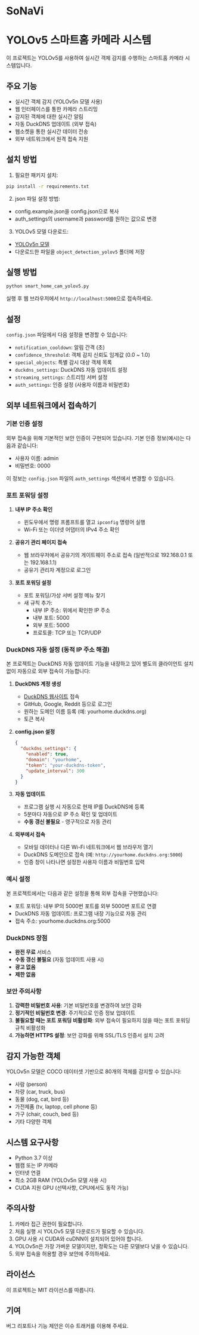 # SoNaVi
# YOLOv5 스마트홈 카메라 시스템

이 프로젝트는 YOLOv5를 사용하여 실시간 객체 감지를 수행하는 스마트홈 카메라 시스템입니다.

## 주요 기능

- 실시간 객체 감지 (YOLOv5n 모델 사용)
- 웹 인터페이스를 통한 카메라 스트리밍
- 감지된 객체에 대한 실시간 알림
- 자동 DuckDNS 업데이트 (외부 접속)
- 웹소켓을 통한 실시간 데이터 전송
- 외부 네트워크에서 원격 접속 지원

## 설치 방법

1. 필요한 패키지 설치:
```bash
pip install -r requirements.txt
```

2. json 파일 설정 방법:
- config.example.json을 config.json으로 복사
- auth_settings의 username과 password를 원하는 값으로 변경

3. YOLOv5 모델 다운로드:
- [YOLOv5n 모델](https://github.com/ultralytics/yolov5/releases/download/v6.1/yolov5n.pt)
- 다운로드한 파일을 `object_detection_yolov5` 폴더에 저장

## 실행 방법

```bash
python smart_home_cam_yolov5.py
```

실행 후 웹 브라우저에서 `http://localhost:5000`으로 접속하세요.

## 설정

`config.json` 파일에서 다음 설정을 변경할 수 있습니다:

- `notification_cooldown`: 알림 간격 (초)
- `confidence_threshold`: 객체 감지 신뢰도 임계값 (0.0 ~ 1.0)
- `special_objects`: 특별 감시 대상 객체 목록
- `duckdns_settings`: DuckDNS 자동 업데이트 설정
- `streaming_settings`: 스트리밍 서버 설정
- `auth_settings`: 인증 설정 (사용자 이름과 비밀번호)

## 외부 네트워크에서 접속하기

### 기본 인증 설정

외부 접속을 위해 기본적인 보안 인증이 구현되어 있습니다. 기본 인증 정보(예시)는 다음과 같습니다:
- 사용자 이름: admin
- 비밀번호: 0000

이 정보는 `config.json` 파일의 `auth_settings` 섹션에서 변경할 수 있습니다.

### 포트 포워딩 설정

1. **내부 IP 주소 확인**
   - 윈도우에서 명령 프롬프트를 열고 `ipconfig` 명령어 실행
   - Wi-Fi 또는 이더넷 어댑터의 IPv4 주소 확인

2. **공유기 관리 페이지 접속**
   - 웹 브라우저에서 공유기의 게이트웨이 주소로 접속 (일반적으로 192.168.0.1 또는 192.168.1.1)
   - 공유기 관리자 계정으로 로그인

3. **포트 포워딩 설정**
   - 포트 포워딩/가상 서버 설정 메뉴 찾기
   - 새 규칙 추가:
     - 내부 IP 주소: 위에서 확인한 IP 주소
     - 내부 포트: 5000
     - 외부 포트: 5000
     - 프로토콜: TCP 또는 TCP/UDP

### DuckDNS 자동 설정 (동적 IP 주소 해결)

본 프로젝트는 DuckDNS 자동 업데이트 기능을 내장하고 있어 별도의 클라이언트 설치 없이 자동으로 외부 접속이 가능합니다:

1. **DuckDNS 계정 생성**
   - [DuckDNS 웹사이트](https://www.duckdns.org/) 접속
   - GitHub, Google, Reddit 등으로 로그인
   - 원하는 도메인 이름 등록 (예: yourhome.duckdns.org)
   - 토큰 복사

2. **config.json 설정**
   ```json
   {
     "duckdns_settings": {
       "enabled": true,
       "domain": "yourhome",
       "token": "your-duckdns-token",
       "update_interval": 300
     }
   }
   ```

3. **자동 업데이트**
   - 프로그램 실행 시 자동으로 현재 IP를 DuckDNS에 등록
   - 5분마다 자동으로 IP 주소 확인 및 업데이트
   - **수동 갱신 불필요** - 영구적으로 자동 관리

4. **외부에서 접속**
   - 모바일 데이터나 다른 Wi-Fi 네트워크에서 웹 브라우저 열기
   - DuckDNS 도메인으로 접속 (예: `http://yourhome.duckdns.org:5000`)
   - 인증 창이 나타나면 설정한 사용자 이름과 비밀번호 입력

### 예시 설정

본 프로젝트에서는 다음과 같은 설정을 통해 외부 접속을 구현했습니다:
- 포트 포워딩: 내부 IP의 5000번 포트를 외부 5000번 포트로 연결
- DuckDNS 자동 업데이트: 프로그램 내장 기능으로 자동 관리
- 접속 주소: yourhome.duckdns.org:5000

### DuckDNS 장점

- **완전 무료** 서비스
- **수동 갱신 불필요** (자동 업데이트 사용 시)
- **광고 없음**
- **제한 없음**

### 보안 주의사항

1. **강력한 비밀번호 사용**: 기본 비밀번호를 변경하여 보안 강화
2. **정기적인 비밀번호 변경**: 주기적으로 인증 정보 업데이트
3. **불필요할 때는 포트 포워딩 비활성화**: 외부 접속이 필요하지 않을 때는 포트 포워딩 규칙 비활성화
4. **가능하면 HTTPS 설정**: 보안 강화를 위해 SSL/TLS 인증서 설치 고려

## 감지 가능한 객체

YOLOv5n 모델은 COCO 데이터셋 기반으로 80개의 객체를 감지할 수 있습니다:
- 사람 (person)
- 차량 (car, truck, bus)
- 동물 (dog, cat, bird 등)
- 가전제품 (tv, laptop, cell phone 등)
- 가구 (chair, couch, bed 등)
- 기타 다양한 객체

## 시스템 요구사항

- Python 3.7 이상
- 웹캠 또는 IP 카메라
- 인터넷 연결
- 최소 2GB RAM (YOLOv5n 모델 사용 시)
- CUDA 지원 GPU (선택사항, CPU에서도 동작 가능)

## 주의사항

1. 카메라 접근 권한이 필요합니다.
2. 처음 실행 시 YOLOv5 모델 다운로드가 필요할 수 있습니다.
3. GPU 사용 시 CUDA와 cuDNN이 설치되어 있어야 합니다.
4. YOLOv5n은 가장 가벼운 모델이지만, 정확도는 다른 모델보다 낮을 수 있습니다.
5. 외부 접속을 허용할 경우 보안에 주의하세요.

## 라이선스

이 프로젝트는 MIT 라이선스를 따릅니다.

## 기여

버그 리포트나 기능 제안은 이슈 트래커를 이용해 주세요. 
